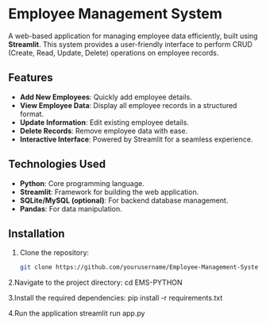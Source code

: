 # Employee Management System

A web-based application for managing employee data efficiently, built using **Streamlit**. This system provides a user-friendly interface to perform CRUD (Create, Read, Update, Delete) operations on employee records.

## Features

- **Add New Employees**: Quickly add employee details.
- **View Employee Data**: Display all employee records in a structured format.
- **Update Information**: Edit existing employee details.
- **Delete Records**: Remove employee data with ease.
- **Interactive Interface**: Powered by Streamlit for a seamless experience.

## Technologies Used

- **Python**: Core programming language.
- **Streamlit**: Framework for building the web application.
- **SQLite/MySQL (optional)**: For backend database management.
- **Pandas**: For data manipulation.

## Installation

1. Clone the repository:
   ```bash
   git clone https://github.com/yourusername/Employee-Management-System.git
   
2.Navigate to the project directory:
cd EMS-PYTHON

3.Install the required dependencies:
pip install -r requirements.txt

4.Run the application
streamlit run app.py


